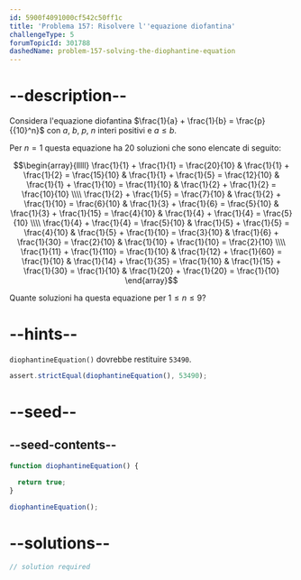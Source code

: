 ```yaml
---
id: 5900f4091000cf542c50ff1c
title: 'Problema 157: Risolvere l''equazione diofantina'
challengeType: 5
forumTopicId: 301788
dashedName: problem-157-solving-the-diophantine-equation
---
```


# --description--

Considera l'equazione diofantina $\frac{1}{a} + \frac{1}{b} = \frac{p}{{10}^n}$ con $a$, $b$, $p$, $n$ interi positivi e $a ≤ b$.

Per $n = 1$ questa equazione ha 20 soluzioni che sono elencate di seguito:

$$\begin{array}{lllll} \frac{1}{1}  + \frac{1}{1}  = \frac{20}{10} & \frac{1}{1} + \frac{1}{2}  = \frac{15}{10} & \frac{1}{1}  + \frac{1}{5}  = \frac{12}{10} & \frac{1}{1} + \frac{1}{10} = \frac{11}{10} & \frac{1}{2}  + \frac{1}{2}  = \frac{10}{10} \\\\
  \frac{1}{2}  + \frac{1}{5}  = \frac{7}{10}   & \frac{1}{2} + \frac{1}{10} = \frac{6}{10} & \frac{1}{3}  + \frac{1}{6}  = \frac{5}{10}   & \frac{1}{3} + \frac{1}{15} = \frac{4}{10} & \frac{1}{4}  + \frac{1}{4}  = \frac{5}{10} \\\\
  \frac{1}{4}  + \frac{1}{4}  = \frac{5}{10}  & \frac{1}{5}  + \frac{1}{5}  = \frac{4}{10} & \frac{1}{5}  + \frac{1}{10} = \frac{3}{10}  & \frac{1}{6}  + \frac{1}{30} = \frac{2}{10} & \frac{1}{10} + \frac{1}{10} = \frac{2}{10} \\\\
  \frac{1}{11} + \frac{1}{110} = \frac{1}{10} & \frac{1}{12} + \frac{1}{60}  = \frac{1}{10} & \frac{1}{14} + \frac{1}{35}  = \frac{1}{10} & \frac{1}{15} + \frac{1}{30}  = \frac{1}{10} & \frac{1}{20} + \frac{1}{20}  = \frac{1}{10} \end{array}$$

Quante soluzioni ha questa equazione per $1 ≤ n ≤ 9$?

# --hints--

`diophantineEquation()` dovrebbe restituire `53490`.

```js
assert.strictEqual(diophantineEquation(), 53490);
```

# --seed--

## --seed-contents--

```js
function diophantineEquation() {

  return true;
}

diophantineEquation();
```

# --solutions--

```js
// solution required
```
